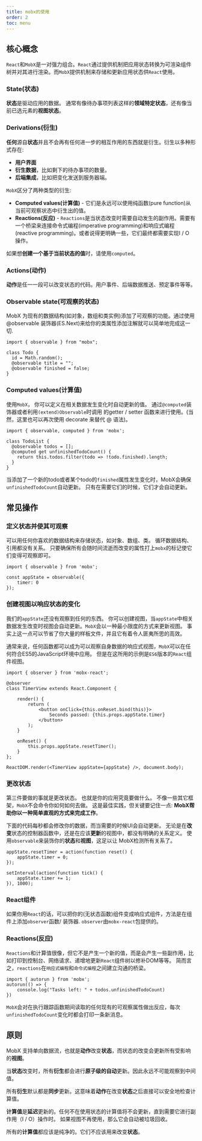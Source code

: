 ```yaml
---
title: mobx的使用
order: 2
toc: menu
---
```


## 核心概念

`React`和`MobX`是一对强力组合。`React`通过提供机制把应用状态转换为可渲染组件树并对其进行渲染。而`MobX`提供机制来存储和更新应用状态供`React`使用。

### State(状态)

**状态**是驱动应用的数据。 通常有像待办事项列表这样的**领域特定状态**，还有像当前已选元素的**视图状态**。

### Derivations(衍生)

**任何**源自**状态**并且不会再有任何进一步的相互作用的东西就是衍生。衍生以多种形式存在:

- **用户界面**
- **衍生数据**，比如剩下的待办事项的数量。
- **后端集成**，比如把变化发送到服务器端。

`MobX`区分了两种类型的衍生:

- **Computed values(计算值)** - 它们是永远可以使用纯函数(pure function)从当前可观察状态中衍生出的值。
- **Reactions(反应)** - `Reactions`是当状态改变时需要自动发生的副作用。需要有一个桥梁来连接命令式编程(imperative programming)和响应式编程(reactive programming)。或者说得更明确一些，它们最终都需要实现I / O 操作。

如果想**创建一个基于当前状态的值**时，请使用`computed`。

### Actions(动作)

**动作**是任一一段可以改变状态的代码。用户事件、后端数据推送、预定事件等等。

### Observable state(可观察的状态)

MobX 为现有的数据结构(如对象，数组和类实例)添加了可观察的功能。通过使用 @observable 装饰器(ES.Next)来给你的类属性添加注解就可以简单地完成这一切.

```tsx | pure
import { observable } from "mobx";

class Todo {
  id = Math.random();
  @observable title = "";
  @observable finished = false;
}
```

### Computed values(计算值)

使用`MobX`， 你可以定义在相关数据发生变化时自动更新的值。 通过`@computed`装饰器或者利用`(extend)Observable`时调用 的getter / setter 函数来进行使用。(当然，这里也可以再次使用 decorate 来替代 @ 语法)。

```tsx | pure
import { observable, computed } from 'mobx';

class TodoList {
  @observable todos = [];
  @computed get unfinishedTodoCount() {
    return this.todos.filter(todo => !todo.finished).length;
  }
}
```

当添加了一个新的todo或者某个todo的`finished`属性发生变化时，MobX会确保`unfinishedTodoCount`自动更新。 只有在需要它们的时候，它们才会自动更新。

## 常见操作

### 定义状态并使其可观察

可以用任何你喜欢的数据结构来存储状态，如对象、数组、类。 循环数据结构、引用都没有关系。 只要确保所有会随时间流逝而改变的属性打上`mobx`的标记使它们变得可观察即可。

```tsx | pure
import { observable } from 'mobx';

const appState = observable({
    timer: 0
});
```

### 创建视图以响应状态的变化

我们的`appState`还没有观察到任何的东西。 你可以创建视图，当`appState`中相关数据发生改变时视图会自动更新。`MobX`会以一种最小限度的方式来更新视图。 事实上这一点可以节省了你大量的样板文件，并且它有着令人匪夷所思的高效。

通常来说，任何函数都可以成为可以观察自身数据的响应式视图，`MobX`可以在任何符合ES5的JavaScript环境中应用。 但是在这所用的示例是`ES6`版本的`React`组件视图。

```tsx | pure
import { observer } from 'mobx-react';

@observer
class TimerView extends React.Component {
  
    render() {
        return (
            <button onClick={this.onReset.bind(this)}>
                Seconds passed: {this.props.appState.timer}
            </button>
        );
    }

    onReset() {
        this.props.appState.resetTimer();
    }
};

ReactDOM.render(<TimerView appState={appState} />, document.body);
```

### 更改状态

第三件要做的事就是更改状态。 也就是你的应用究竟要做什么。 不像一些其它框架，`MobX`不会命令你如何如何去做。 这是最佳实践，但关键要记住一点: **MobX帮助你以一种简单直观的方式来完成工作**。

下面的代码每秒都会修改你的数据，而当需要的时候UI会自动更新。 无论是在**改变**状态的控制器函数中，还是在应该**更新**的视图中，都没有明确的关系定义。 使用`observable`来装饰你的**状态**和**视图**，这足以让 MobX检测所有关系了。

```tsx | pure
appState.resetTimer = action(function reset() {
    appState.timer = 0;
});

setInterval(action(function tick() {
    appState.timer += 1;
}), 1000);
```

### React组件

如果你用`React`的话，可以把你的(无状态函数)组件变成响应式组件，方法是在组件上添加`observer`函数/ 装饰器. `observer`由`mobx-react`包提供的。

<code src="./demo/TodoList"></code>

### Reactions(反应)

`Reactions`和计算值很像，但它不是产生一个新的值，而是会产生一些副作用，比如打印到控制台、网络请求、递增地更新`React`组件树以修补DOM等等。 简而言之，`reactions`在`响应式编程`和`命令式编程`之间建立沟通的桥梁。

```tsx | pure
import { autorun } from 'mobx';
autorun(() => {
    console.log("Tasks left: " + todos.unfinishedTodoCount)
})
```
`MobX`会对在执行跟踪函数期间读取的任何现有的可观察属性做出反应，每次`unfinishedTodoCount`变化时都会打印一条新消息。

## 原则

MobX 支持单向数据流，也就是**动作**改变**状态**，而状态的改变会更新所有受影响的**视图**。

当**状态**改变时，所有**衍生**都会进行**原子级的自动**更新。因此永远不可能观察到中间值。

所有**衍生**默认都是**同步**更新。这意味着**动作**在改变**状态**之后直接可以安全地检查计算值。

**计算值**是**延迟**更新的。任何不在使用状态的计算值将不会更新，直到需要它进行副作用（I / O）操作时。 如果视图不再使用，那么它会自动被垃圾回收。

所有的**计算值**都应该是纯净的。它们不应该用来改变**状态**。

